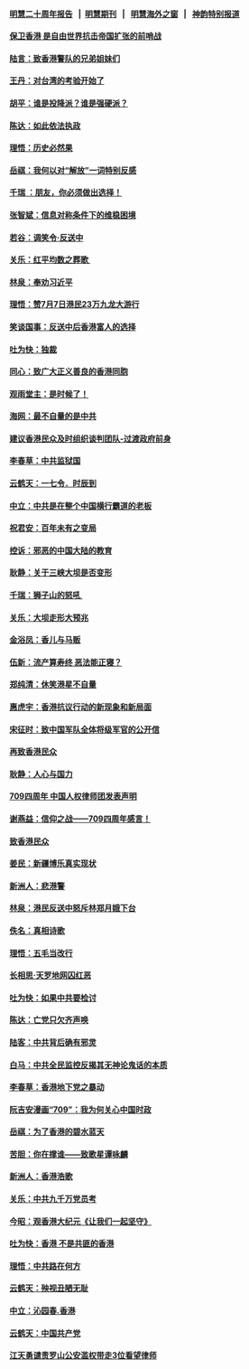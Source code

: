 #### [明慧二十周年报告](https://github.com/gfw-breaker/mh-reports/blob/master/README.md?t=07190308) &nbsp;&nbsp;|&nbsp;&nbsp;[明慧期刊](https://github.com/gfw-breaker/mh-qikan) &nbsp;&nbsp;|&nbsp;&nbsp; [明慧海外之窗](https://github.com/gfw-breaker/mh-news/blob/master/README.md?t=07190308) &nbsp;&nbsp;|&nbsp;&nbsp; [神韵特别报道](https://github.com/gfw-breaker/mh-news/blob/master/shenyun.md?t=07190308) 

#### [保卫香港 是自由世界抗击帝国扩张的前哨战](../pages/nsc993/n11393186.md?t=07190308) 

#### [陆言：致香港警队的兄弟姐妹们](../pages/nsc993/n11392281.md?t=07190308) 

#### [王丹：对台湾的考验开始了](../pages/nsc993/n11391258.md?t=07190308) 

#### [胡平：谁是投降派？谁是强硬派？](../pages/nsc993/n11391224.md?t=07190308) 

#### [陈达：如此依法执政](../pages/nsc993/n11388999.md?t=07190308) 

#### [理悟：历史必然果](../pages/nsc993/n11388741.md?t=07190308) 

#### [岳祺：我何以对“解放”一词特别反感](../pages/nsc993/n11385696.md?t=07190308) 

#### [千瑞 ：朋友，你必须做出选择！](../pages/nsc993/n11384949.md?t=07190308) 

#### [张智斌：信息对称条件下的维稳困境](../pages/nsc993/n11384812.md?t=07190308) 

#### [若谷：调笑令‧反送中](../pages/nsc993/n11383745.md?t=07190308) 

#### [关乐：红平均数之葬歌 ](../pages/nsc993/n11383498.md?t=07190308) 

#### [林泉：奉劝习近平](../pages/nsc993/n11383487.md?t=07190308) 

#### [理悟：赞7月7日港民23万九龙大游行](../pages/nsc993/n11383473.md?t=07190308) 

#### [笑谈国事：反送中后香港富人的选择](../pages/nsc993/n11382020.md?t=07190308) 

#### [吐为快：独裁](../pages/nsc993/n11382755.md?t=07190308) 

#### [同心：致广大正义善良的香港同胞](../pages/nsc993/n11382745.md?t=07190308) 

#### [观雨堂主：是时候了！](../pages/nsc993/n11382737.md?t=07190308) 

#### [海网：最不自量的是中共](../pages/nsc993/n11380440.md?t=07190308) 

#### [建议香港民众及时组织谈判团队-过渡政府前身](../pages/nsc993/n11379909.md?t=07190308) 

#### [李春草：中共监狱国](../pages/nsc993/n11378989.md?t=07190308) 

#### [云鹤天：一七令．时辰到](../pages/nsc993/n11379260.md?t=07190308) 

#### [中立：中共是在整个中国横行霸道的老板](../pages/nsc993/n11378382.md?t=07190308) 

#### [祝君安：百年未有之变局](../pages/nsc993/n11378376.md?t=07190308) 

#### [控诉：邪恶的中国大陆的教育](../pages/nsc993/n11378344.md?t=07190308) 

#### [耿静：关于三峡大坝是否变形](../pages/nsc993/n11375879.md?t=07190308) 

#### [千瑞：狮子山的怒吼 ](../pages/nsc993/n11375644.md?t=07190308) 

#### [关乐：大坝走形大预兆](../pages/nsc993/n11375629.md?t=07190308) 

#### [金浴凤：香儿与马贩](../pages/nsc993/n11375580.md?t=07190308) 

#### [伍新：流产算寿终  恶法能正寝？](../pages/nsc993/n11375581.md?t=07190308) 

#### [郑纯清：休笑港星不自量](../pages/nsc993/n11375555.md?t=07190308) 

#### [惠虎宇：香港抗议行动的新现象和新局面](../pages/nsc993/n11375501.md?t=07190308) 

#### [宋征时：致中国军队全体将级军官的公开信](../pages/nsc993/n11373354.md?t=07190308) 

#### [再致香港民众](../pages/nsc993/n11373870.md?t=07190308) 

#### [耿静：人心与国力](../pages/nsc993/n11373759.md?t=07190308) 

#### [709四周年 中国人权律师团发表声明](../pages/nsc993/n11373565.md?t=07190308) 

#### [谢燕益：信仰之战——709四周年感言！](../pages/nsc993/n11373388.md?t=07190308) 

#### [致香港民众](../pages/nsc993/n11373286.md?t=07190308) 

#### [姜民：新疆博乐真实现状](../pages/nsc993/n11371223.md?t=07190308) 

#### [新洲人：悲港警](../pages/nsc993/n11371174.md?t=07190308) 

#### [林泉：港民反送中怒斥林郑月娥下台](../pages/nsc993/n11370676.md?t=07190308) 

#### [佚名：真相诗歌](../pages/nsc993/n11370666.md?t=07190308) 

#### [理悟：五毛当改行](../pages/nsc993/n11369314.md?t=07190308) 

#### [长相思‧天罗地网囚红恶](../pages/nsc993/n11368444.md?t=07190308) 

#### [吐为快：如果中共要检讨](../pages/nsc993/n11368441.md?t=07190308) 

#### [陈达：亡党只欠齐声唤](../pages/nsc993/n11367838.md?t=07190308) 

#### [陆客：中共背后确有邪灵](../pages/nsc993/n11365263.md?t=07190308) 

#### [白马：中共全民监控反揭其无神论鬼话的本质](../pages/nsc993/n11365236.md?t=07190308) 

#### [李春草：香港地下党之暴动](../pages/nsc993/n11365210.md?t=07190308) 

#### [阮吉安漫画“709”：我为何关心中国时政](../pages/nsc993/n11362127.md?t=07190308) 

#### [岳祺：为了香港的碧水蓝天](../pages/nsc993/n11362627.md?t=07190308) 

#### [苦胆：你在撑谁——致歌星谭咏麟](../pages/nsc993/n11361348.md?t=07190308) 

#### [新洲人：香港浩歌](../pages/nsc993/n11361334.md?t=07190308) 

#### [关乐：中共九千万党员考](../pages/nsc993/n11361304.md?t=07190308) 

#### [今昭：观香港大纪元《让我们一起坚守》](../pages/nsc993/n11361244.md?t=07190308) 

#### [吐为快：香港  不是共匪的香港](../pages/nsc993/n11360918.md?t=07190308) 

#### [理悟：中共路在何方](../pages/nsc993/n11360509.md?t=07190308) 

#### [云鹤天：殃视丑陋无耻](../pages/nsc993/n11358872.md?t=07190308) 

#### [中立：沁园春.香港](../pages/nsc993/n11358843.md?t=07190308) 

#### [云鹤天：中国共产党](../pages/nsc993/n11356465.md?t=07190308) 

#### [江天勇谴责罗山公安滥权带走3位看望律师](../pages/nsc993/n11356042.md?t=07190308) 

